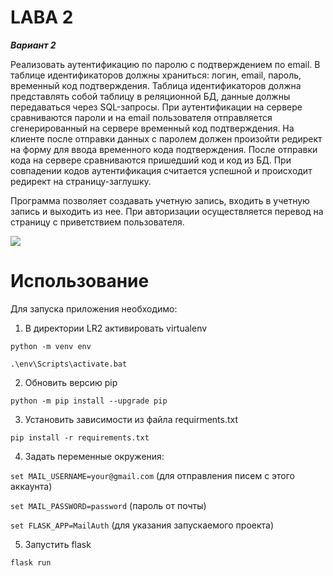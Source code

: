 # LABA 2
***Вариант 2***

Реализовать аутентификацию по паролю с подтверждением по email. В таблице идентификаторов должны храниться: логин, email, пароль, временный код подтверждения. Таблица идентификаторов должна представлять собой таблицу в реляционной БД, данные должны передаваться через SQL-запросы. При аутентификации на сервере сравниваются пароли и на email пользователя отправляется сгенерированный на сервере временный код подтверждения. На клиенте после отправки данных с паролем должен произойти редирект на форму для ввода временного кода подтверждения. После отправки кода на сервере сравниваются пришедший код и код из БД. При совпадении кодов аутентификация считается успешной и происходит редирект на страницу-заглушку.  

Программа позволяет создавать учетную запись, входить в учетную запись и выходить из нее. При авторизации осуществляется перевод на страницу с приветствием пользователя.

![](image.gif)

# Использование
Для запуска приложения необходимо:
1. В директории LR2 активировать virtualenv

`python -m venv env`

`.\env\Scripts\activate.bat`

2. Обновить версию pip

`python -m pip install --upgrade pip`

3. Установить зависимости из файла requirments.txt

`pip install -r requirements.txt`

4. Задать переменные окружения:

`set MAIL_USERNAME=your@gmail.com` (для отправления писем с этого аккаунта)

`set MAIL_PASSWORD=password` (пароль от почты)

`set FLASK_APP=MailAuth` (для указания запускаемого проекта)

5. Запустить flask

`flask run`



